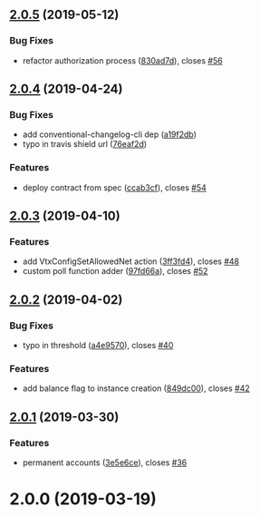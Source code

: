 <a name="2.0.5"></a>
## [2.0.5](https://github.com/horyus/ethvtx/compare/v2.0.4...v2.0.5) (2019-05-12)


### Bug Fixes

* refactor authorization process ([830ad7d](https://github.com/horyus/ethvtx/commit/830ad7d)), closes [#56](https://github.com/horyus/ethvtx/issues/56)



<a name="2.0.4"></a>
## [2.0.4](https://github.com/horyus/ethvtx/compare/2.0.3...v2.0.4) (2019-04-24)


### Bug Fixes

* add conventional-changelog-cli dep ([a19f2db](https://github.com/horyus/ethvtx/commit/a19f2db))
* typo in travis shield url ([76eaf2d](https://github.com/horyus/ethvtx/commit/76eaf2d))


### Features

* deploy contract from spec ([ccab3cf](https://github.com/horyus/ethvtx/commit/ccab3cf)), closes [#54](https://github.com/horyus/ethvtx/issues/54)



<a name="2.0.3"></a>
## [2.0.3](https://github.com/horyus/ethvtx/compare/2.0.2...2.0.3) (2019-04-10)


### Features

* add VtxConfigSetAllowedNet action ([3ff3fd4](https://github.com/horyus/ethvtx/commit/3ff3fd4)), closes [#48](https://github.com/horyus/ethvtx/issues/48)
* custom poll function adder ([97fd66a](https://github.com/horyus/ethvtx/commit/97fd66a)), closes [#52](https://github.com/horyus/ethvtx/issues/52)



<a name="2.0.2"></a>
## [2.0.2](https://github.com/horyus/ethvtx/compare/2.0.1...2.0.2) (2019-04-02)


### Bug Fixes

* typo in threshold ([a4e9570](https://github.com/horyus/ethvtx/commit/a4e9570)), closes [#40](https://github.com/horyus/ethvtx/issues/40)


### Features

* add balance flag to instance creation ([849dc00](https://github.com/horyus/ethvtx/commit/849dc00)), closes [#42](https://github.com/horyus/ethvtx/issues/42)



<a name="2.0.1"></a>
## [2.0.1](https://github.com/horyus/ethvtx/compare/2.0.0...2.0.1) (2019-03-30)


### Features

* permanent accounts ([3e5e6ce](https://github.com/horyus/ethvtx/commit/3e5e6ce)), closes [#36](https://github.com/horyus/ethvtx/issues/36)



<a name="2.0.0"></a>
# 2.0.0 (2019-03-19)



